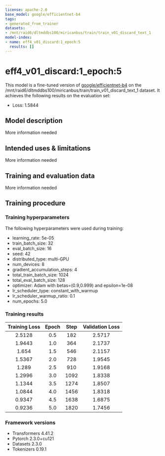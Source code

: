 ```yaml
---
license: apache-2.0
base_model: google/efficientnet-b4
tags:
- generated_from_trainer
datasets:
- /mnt/raid6/dltmddbs100/miricanbus/train/train_v01_discard_text_1
model-index:
- name: eff4_v01_discard:1_epoch:5
  results: []
---
```


<!-- This model card has been generated automatically according to the information the Trainer had access to. You
should probably proofread and complete it, then remove this comment. -->

# eff4_v01_discard:1_epoch:5

This model is a fine-tuned version of [google/efficientnet-b4](https://huggingface.co/google/efficientnet-b4) on the /mnt/raid6/dltmddbs100/miricanbus/train/train_v01_discard_text_1 dataset.
It achieves the following results on the evaluation set:
- Loss: 1.5844

## Model description

More information needed

## Intended uses & limitations

More information needed

## Training and evaluation data

More information needed

## Training procedure

### Training hyperparameters

The following hyperparameters were used during training:
- learning_rate: 5e-05
- train_batch_size: 32
- eval_batch_size: 16
- seed: 42
- distributed_type: multi-GPU
- num_devices: 8
- gradient_accumulation_steps: 4
- total_train_batch_size: 1024
- total_eval_batch_size: 128
- optimizer: Adam with betas=(0.9,0.999) and epsilon=1e-08
- lr_scheduler_type: constant_with_warmup
- lr_scheduler_warmup_ratio: 0.1
- num_epochs: 5.0

### Training results

| Training Loss | Epoch | Step | Validation Loss |
|:-------------:|:-----:|:----:|:---------------:|
| 2.5128        | 0.5   | 182  | 2.5717          |
| 1.9443        | 1.0   | 364  | 2.1737          |
| 1.654         | 1.5   | 546  | 2.1157          |
| 1.5367        | 2.0   | 728  | 1.9545          |
| 1.289         | 2.5   | 910  | 1.9168          |
| 1.2996        | 3.0   | 1092 | 1.8338          |
| 1.1344        | 3.5   | 1274 | 1.8507          |
| 1.0844        | 4.0   | 1456 | 1.8318          |
| 0.9347        | 4.5   | 1638 | 1.6875          |
| 0.9236        | 5.0   | 1820 | 1.7456          |


### Framework versions

- Transformers 4.41.2
- Pytorch 2.3.0+cu121
- Datasets 2.3.0
- Tokenizers 0.19.1
